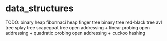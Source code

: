 # data_structures

TODO:
binary heap
fibonnaci heap
finger tree
binary tree
red-black tree
avl tree
splay tree
scapegoat tree
open addressing + linear probing
open addressing + quadratic probing
open addressing + cuckoo hashing
